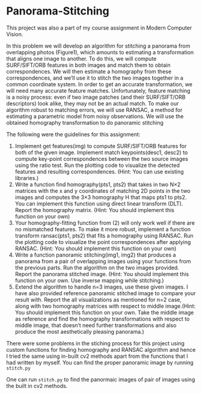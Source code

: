 # Panorama-Stitching

This project was also a part of my course assignment in Modern Computer Vision.

In this problem we will develop an algorithm for stitching a panorama from overlapping photos (Figure1), which amounts to estimating a transformation that aligns one image to another. To do this, we will compute SURF/SIFT/ORB features in both images and match them to obtain correspondences. We will then estimate a homography from these correspondences, and we’ll use it to stitch the two images together in a common coordinate system. In order to get an accurate transformation, we will need many accurate feature matches. Unfortunately, feature matching is a noisy process: even if two image patches (and their SURF/SIFT/ORB descriptors) look alike, they may not be an actual match. To make our algorithm robust to matching errors, we will use RANSAC, a method for estimating a parametric model from noisy observations. We will use the obtained homography transformation to do panoramic stitching 

The following were the guidelines for this assignment:
1. Implement get features(img) to compute SURF/SIFT/ORB features for both of the given image.
Implement match keypoints(desc1, desc2) to compute key-point correspondences between the two
source images using the ratio test. Run the plotting code to visualize the detected features and resulting
correspondences. (Hint: You can use existing libraries.)
2. Write a function find homography(pts1, pts2) that takes in two N×2 matrices with the x and
y coordinates of matching 2D points in the two images and computes the 3×3 homography H that
maps pts1 to pts2. You can implement this function using direct linear transform (DLT). Report the
homography matrix. (Hint: You should implement this function on your own)
3. Your homography-fitting function from (2) will only work well if there are no mismatched features. To
make it more robust, implement a function transform ransac(pts1, pts2) that fits a homography
using RANSAC. Run the plotting code to visualize the point correspondences after applying RANSAC.
(Hint: You should implement this function on your own)
4. Write a function panoramic stitching(img1, img2) that produces a panorama from a pair of overlapping images using your functions from the previous parts. Run the algorithm on the two images
provided. Report the panorama stitched image. (Hint: You should implement this function on your
own. Use inverse mapping while stitching.)
5. Extend the algorithm to handle n=3 images, use these given images. I have also provided reference
panoramic stitched image to compare your result with. Report the all visualizations as mentioned
for n=2 case, along with two homography matrices with respect to middle image.(Hint: You should
implement this function on your own. Take the middle image as reference and find the homography
transformations with respect to middle image, that doesn’t need further transformations and also produce
the most aesthetically pleasing panorama.) 


There were some problems in the stiching process for  this project using custom functions for finding homography and RANSAC algorithm  and hence I tried the same using in-built cv2 methods apart from the functions that I had written by myself. You can find the proper panoramic image by running `stitch.py`

One can run `stitch.py` to find the panormaic images of pair of images using the built in cv2 methods. 
